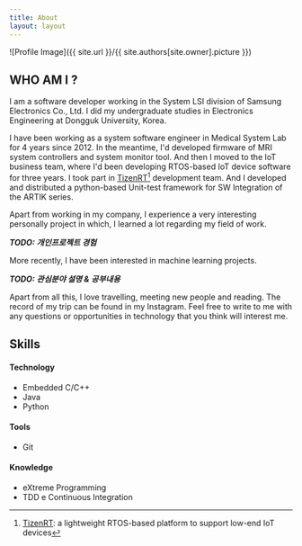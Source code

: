 ```yaml
---
title: About
layout: layout
---
```


![Profile Image]({{ site.url }}/{{ site.authors[site.owner].picture }})

## WHO AM I ?
I am a software developer working in the System LSI division of Samsung Electronics Co., Ltd. I did my undergraduate studies in Electronics Engineering at Dongguk University, Korea.

I have been working as a system software engineer in Medical System Lab for 4 years since 2012. In the meantime, I'd developed firmware of MRI system controllers and system monitor tool.
And then I moved to the IoT business team, where I'd been developing RTOS-based IoT device software for three years. I took part in [TizenRT](https://github.com/SamsungARTIK/TizenRT/commits?author=jhunahn)[^tizenrt] development team. And I developed and distributed a python-based Unit-test framework for SW Integration of the ARTIK series.

Apart from working in my company, I experience a very interesting personally project in which, I learned a lot regarding my field of work.

***TODO: 개인프로젝트 경험***


More recently, I have been interested in machine learning projects.

***TODO: 관심분야 설명 & 공부내용***


Apart from all this, I love travelling, meeting new people and reading. The record of my trip can be found in my Instagram. Feel free to write to me with any questions or opportunities in technology that you think will interest me.


## Skills

#### Technology
- Embedded C/C++
- Java
- Python

#### Tools
- Git

#### Knowledge
- eXtreme Programming
- TDD e Continuous Integration

[^tizenrt]: [TizenRT](https://github.com/SamsungARTIK/TizenRT): a lightweight RTOS-based platform to support low-end IoT devices
